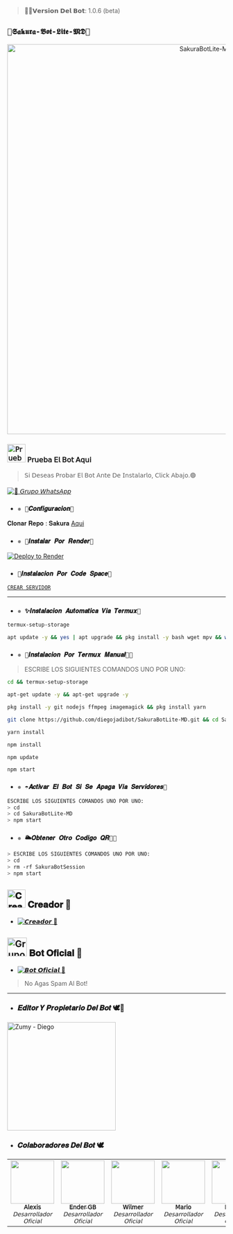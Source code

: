 
>🌹🦋𝗩𝗲𝗿𝘀𝗶𝗼𝗻 𝗗𝗲𝗹 𝗕𝗼𝘁: 1.0.6 (beta)

## `🍓𝕾𝖆𝖐𝖚𝖗𝖆-𝕭𝖔𝖙-𝕷𝖎𝖙𝖊-𝕸𝕯🦋` 
<p align="center">
<img src="https://telegra.ph/file/c22ace5f5b2ed425f61c8.mp4" alt="SakuraBotLite-MD" width="900"/>
</p>

### <img src="https://i.pinimg.com/originals/19/80/6e/19806e91932e6054965fc83b85241270.gif" alt="𝖯𝗋𝗎𝖾𝖻𝖺 𝖤𝗅 𝖡𝗈𝗍 𝖠𝗊𝗎𝗂" width="42" height="42"> 𝖯𝗋𝗎𝖾𝖻𝖺 𝖤𝗅 𝖡𝗈𝗍 𝖠𝗊𝗎𝗂

> 𝖲𝗂 𝖣𝖾𝗌𝖾𝖺𝗌 𝖯𝗋𝗈𝖻𝖺𝗋 𝖤𝗅 𝖡𝗈𝗍 𝖠𝗇𝗍𝖾 𝖣𝖾 𝖨𝗇𝗌𝗍𝖺𝗅𝖺𝗋𝗅𝗈, 𝖢𝗅𝗂𝖼𝗄 𝖠𝖻𝖺𝗃𝗈.🟢

<a href="https://chat.whatsapp.com/L69Ok8LTIJNCTNsJydkXaE"><img alt="🦋 𝘎𝘳𝘶𝘱𝘰 𝘞𝘩𝘢𝘵𝘴𝘈𝘱𝘱" src="https://img.shields.io/badge/Grupo-SakuraLite🍓-25D366?style=for-the-badge&logo=whatsapp&logoColor=white"/></a>



- ### `✵ 🦋𝑪𝒐𝒏𝒇𝒊𝒈𝒖𝒓𝒂𝒄𝒊𝒐𝒏🚀`
 𝐂𝐥𝐨𝐧𝐚𝐫 𝐑𝐞𝐩𝐨 : 𝐒𝐚𝐤𝐮𝐫𝐚 [Aqui](https://github.com/diegojadibot/SakuraBotLite-MD/fork)

   
  
- ### `✵ 🐢𝑰𝒏𝒔𝒕𝒂𝒍𝒂𝒓 𝑷𝒐𝒓 𝑹𝒆𝒏𝒅𝒆𝒓🍓`

[![Deploy to Render](https://render.com/images/deploy-to-render-button.svg)](https://dashboard.render.com/blueprint/new?repo=https%3A%2F%2Fgithub.com%2diegojadibot%2FSakuraBotLite-MD) 

- ### `🌺𝑰𝒏𝒔𝒕𝒂𝒍𝒂𝒄𝒊𝒐𝒏 𝑷𝒐𝒓 𝑪𝒐𝒅𝒆 𝑺𝒑𝒂𝒄𝒆🦋`

[`CREAR SERVIDOR`](https://github.com/codespaces/new?skip_quickstart=true&machine=basicLinux32gb&repo=738341999&ref=main&geo=UsEast)
***

- ### `✵ ✨️𝑰𝒏𝒔𝒕𝒂𝒍𝒂𝒄𝒊𝒐𝒏 𝑨𝒖𝒕𝒐𝒎𝒂𝒕𝒊𝒄𝒂 𝑽𝒊𝒂 𝑻𝒆𝒓𝒎𝒖𝒙🦋`
```bash
termux-setup-storage
```

```bash
apt update -y && yes | apt upgrade && pkg install -y bash wget mpv && wget -O - https://raw.githubusercontent.com/diegojadibot/SakuraBotLite-MD/master/sakura.sh | bash
```

- ### `✵ 🌹𝑰𝒏𝒔𝒕𝒂𝒍𝒂𝒄𝒊𝒐𝒏 𝑷𝒐𝒓 𝑻𝒆𝒓𝒎𝒖𝒙 𝑴𝒂𝒏𝒖𝒂𝒍👨‍💻` 
> ESCRIBE LOS SIGUIENTES COMANDOS UNO POR UNO:
```bash
cd && termux-setup-storage
```

```bash
apt-get update -y && apt-get upgrade -y
```

```bash
pkg install -y git nodejs ffmpeg imagemagick && pkg install yarn 
```

```bash
git clone https://github.com/diegojadibot/SakuraBotLite-MD.git && cd SakuraBotLite-MD
```

```bash
yarn install
```

```bash
npm install
```

```bash
npm update
```

```bash
npm start
```

- ### `✵ ☂️𝑨𝒄𝒕𝒊𝒗𝒂𝒓 𝑬𝒍 𝑩𝒐𝒕 𝑺𝒊 𝑺𝒆 𝑨𝒑𝒂𝒈𝒂 𝑽𝒊𝒂 𝑺𝒆𝒓𝒗𝒊𝒅𝒐𝒓𝒆𝒔🦋`
```bash
ESCRIBE LOS SIGUIENTES COMANDOS UNO POR UNO:
> cd 
> cd SakuraBotLite-MD
> npm start
```

- ### `✵ 🌥𝑶𝒃𝒕𝒆𝒏𝒆𝒓 𝑶𝒕𝒓𝒐 𝑪𝒐𝒅𝒊𝒈𝒐 𝑸𝑹👨‍💻` 
```bash
> ESCRIBE LOS SIGUIENTES COMANDOS UNO POR UNO:
> cd 
> rm -rf SakuraBotSession
> npm start
```


## <img src="https://i.pinimg.com/originals/19/80/6e/19806e91932e6054965fc83b85241270.gif" alt="𝐂𝐫𝐞𝐚𝐝𝐨𝐫 🍓" width="42" height="42"> 𝐂𝐫𝐞𝐚𝐝𝐨𝐫 🍓

* <a href="https://wa.me/573013482814"><img alt="𝘾𝙧𝙚𝙖𝙙𝙤𝙧 🍓" src="https://img.shields.io/badge/Diego - Creador🍓-25D366?style=for-the-badge&logo=whatsapp&logoColor=white"/></a>

## <img src="https://static.wikia.nocookie.net/nyancat/images/d/d3/Nyan-cat.gif/revision/latest/scale-to-width-down/400?cb=20131231222500&path-prefix=es" alt="Grupo" width="45" height="43"> 𝐁𝐨𝐭 𝐎𝐟𝐢𝐜𝐢𝐚𝐥 🦋

* <a href="https://wa.me/17726177069"><img alt="𝘽𝙤𝙩 𝙊𝙛𝙞𝙘𝙞𝙖𝙡 🍓" src="https://img.shields.io/badge/Bot - Oficial🦋-25D366?style=for-the-badge&logo=whatsapp&logoColor=white"/></a>

> No Agas Spam Al Bot!

---------

- ### 𝑬𝒅𝒊𝒕𝒐𝒓 𝒀 𝑷𝒓𝒐𝒑𝒊𝒆𝒕𝒂𝒓𝒊𝒐 𝑫𝒆𝒍 𝑩𝒐𝒕 🕊️🍓 
<a href="https://github.com/diegojadibot"><img src="https://github.com/diegojadibot.png" width="250" height="250" alt="Zumy - Diego"/></a>


- ### 𝑪𝒐𝒍𝒂𝒃𝒐𝒓𝒂𝒅𝒐𝒓𝒆𝒔 𝑫𝒆𝒍 𝑩𝒐𝒕 🕊️
<!-- prettier-ignore-start -->
<!-- markdownlint-disable -->
<table>
  <tr>

<td align="center"><a href="https://github.com/AzamiJs"><img src="https://github.com/AzamiJs.png?size=100" width="100px;" alt=""/><br /><sub><b>𝖠𝗅𝖾𝗑𝗂𝗌 </b></sub></a><br /><sub><i>𝖣𝖾𝗌𝖺𝗋𝗋𝗈𝗅𝗅𝖺𝖽𝗈𝗋 𝖮𝖿𝗂𝖼𝗂𝖺𝗅</i>
    <td align="center"><a 
       <td align="center"><a

<td align="center"><a href="https://github.com/Ender-GB-Isis777"><img src="https://github.com/Ender-GB-Isis777.png?size=100" width="100px;" alt=""/><br /><sub><b>𝖤𝗇𝖽𝖾𝗋 𝖦𝖡</b></sub></a><br /><sub><i>𝖣𝖾𝗌𝖺𝗋𝗋𝗈𝗅𝗅𝖺𝖽𝗈𝗋 𝖮𝖿𝗂𝖼𝗂𝖺𝗅</i>
    <td align="center"><a 
       <td align="center"><a href="https://github.com/Wilsmac"><img src="https://github.com/Wilsmac.png?size=100" width="100px;" alt=""/><br /><sub><b>𝖶𝗂𝗅𝗆𝖾𝗋</b></sub></a><br /><sub><i>𝖣𝖾𝗌𝖺𝗋𝗋𝗈𝗅𝗅𝖺𝖽𝗈𝗋 𝖮𝖿𝗂𝖼𝗂𝖺𝗅</i>
    <td align="center"><a 
       <td align="center"><a href="https://github.com/elrebelde21"><img src="https://github.com/elrebelde21.png?size=100" width="100px;" alt=""/><br /><sub><b>𝖬𝖺𝗋𝗂𝗈</b></sub></a><br /><sub><i>𝖣𝖾𝗌𝖺𝗋𝗋𝗈𝗅𝗅𝖺𝖽𝗈𝗋 𝖮𝖿𝗂𝖼𝗂𝖺𝗅</i>
    <td align="center"><a 
 <td align="center"><a 
href="https://github.com/Enzito-Vase"><img src="https://github.com/Enzito-Vase.png?size=100" width="100px;" alt=""/><br /><sub><b>𝖤𝗇𝗓𝗂𝗍𝗈</b></sub></a><br /><sub><i>𝖣𝖾𝗌𝖺𝗋𝗋𝗈𝗅𝗅𝖺𝖽𝗈𝗋 𝖮𝖿𝗂𝖼𝗂𝖺𝗅</i>
    <td align="center"><a 
 <td align="center"><a